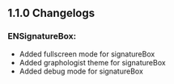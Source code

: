 ## 1.1.0 Changelogs

### ENSignatureBox:

- Added fullscreen mode for signatureBox
- Added graphologist theme for signatureBox
- Added debug mode for signatureBox
